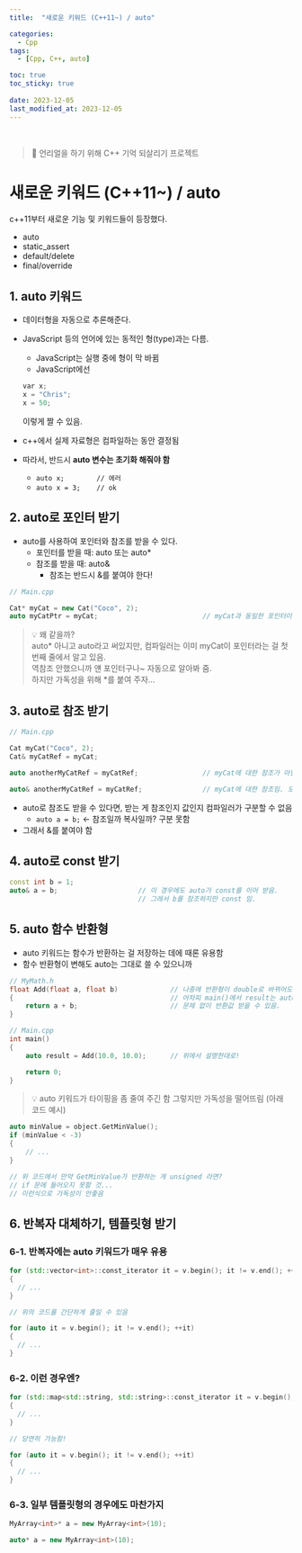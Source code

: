 ```yaml
---
title:  "새로운 키워드 (C++11~) / auto"

categories:
  - Cpp
tags:
  - [Cpp, C++, auto]

toc: true
toc_sticky: true
 
date: 2023-12-05
last_modified_at: 2023-12-05
---
```


<br>

> 🤯 언리얼을 하기 위해 C++ 기억 되살리기 프로젝트

# 새로운 키워드 (C++11~) / auto

c++11부터 새로운 기능 및 키워드들이 등장했다.  

- auto
- static_assert
- default/delete
- final/override



## 1. auto 키워드

- 데이터형을 자동으로 추론해준다.
- JavaScript 등의 언어에 있는 동적인 형(type)과는 다름.
  - JavaScript는 실행 중에 형이 막 바뀜
  - JavaScript에선
  ```cpp
  var x;
  x = "Chris";
  x = 50;
  ```
  이렇게 짤 수 있음.

- c++에서 실제 자료형은 컴파일하는 동안 결정됨
- 따라서, 반드시 <b>auto 변수는 초기화 해줘야 함</b>
  - `auto x;        // 에러`
  - `auto x = 3;    // ok`

## 2. auto로 포인터 받기

- auto를 사용하여 포인터와 참조를 받을 수 있다.
  - 포인터를 받을 때: auto 또는 auto*
  - 참조를 받을 때: auto&
    - 참조는 반드시 &를 붙여야 한다!

```cpp
// Main.cpp

Cat* myCat = new Cat("Coco", 2);            
auto myCatPtr = myCat;                          // myCat과 동일한 포인터이다.
```

> 💡 왜 같을까?  
> auto* 아니고 auto라고 써있지만, 컴파일러는 이미 myCat이 포인터라는 걸 첫번째 줄에서 알고 있음.  
> 역참조 안했으니까 얜 포인터구나~ 자동으로 알아봐 줌.  
> 하지만 가독성을 위해 *를 붙여 주자...  

## 3. auto로 참조 받기

```cpp
// Main.cpp

Cat myCat("Coco", 2);
Cat& myCatRef = myCat;

auto anotherMyCatRef = myCatRef;                // myCat에 대한 참조가 아님!!!

auto& anotherMyCatRef = myCatRef;               // myCat에 대한 참조임. 모두 다 같은 myCat의 주소.
```

- auto로 참조도 받을 수 있다면, 받는 게 참조인지 값인지 컴파일러가 구분할 수 없음
  - `auto a = b;` <- 참조일까 복사일까? 구분 못함
- 그래서 &를 붙여야 함

## 4. auto로 const 받기

```cpp
const int b = 1;
auto& a = b;                    // 이 경우에도 auto가 const를 이어 받음.
                                // 그래서 b를 참조하지만 const 임.
```

## 5. auto 함수 반환형

- auto 키워드는 함수가 반환하는 걸 저장하는 데에 때론 유용함
- 함수 반환형이 변해도 auto는 그대로 쓸 수 있으니까

```cpp
// MyMath.h
float Add(float a, float b)             // 나중에 반환형이 double로 바뀌어도
{                                       // 어차피 main()에서 result는 auto니까
    return a + b;                       // 문제 없이 반환값 받을 수 있음.
}

// Main.cpp
int main()
{
    auto result = Add(10.0, 10.0);      // 위에서 설명한대로!

    return 0;
}
```

> 💡 auto 키워드가 타이핑을 좀 줄여 주긴 함
> 그렇지만 가독성을 떨어뜨림 (아래 코드 예시)

```cpp
auto minValue = object.GetMinValue();       
if (minValue < -3)
{
    // ...
}

// 위 코드에서 만약 GetMinValue가 반환하는 게 unsigned 라면?
// if 문에 들어오지 못할 것...
// 이런식으로 가독성이 안좋음
```

## 6. 반복자 대체하기, 템플릿형 받기

### 6-1. 반복자에는 auto 키워드가 매우 유용
  ```cpp
  for (std::vector<int>::const_iterator it = v.begin(); it != v.end(); ++it)
  {
    // ...
  }

  // 위의 코드를 간단하게 줄일 수 있음

  for (auto it = v.begin(); it != v.end(); ++it)
  {
    // ...
  }
  ```

### 6-2. 이런 경우엔?
  ```cpp
  for (std::map<std::string, std::string>::const_iterator it = v.begin(); it != v.end(); ++it)
  {
    // ...
  }

  // 당연히 가능함!

  for (auto it = v.begin(); it != v.end(); ++it)
  {
    // ...
  }
  ```

### 6-3. 일부 템플릿형의 경우에도 마찬가지
  ```cpp
  MyArray<int>* a = new MyArray<int>(10);

  auto* a = new MyArray<int>(10);
  ```